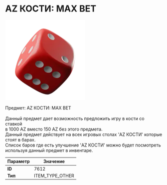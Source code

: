 # AZ КОСТИ: MAX BET

![Item Image](../img/7612.webp?raw=true)

Предмет: AZ КОСТИ: MAX BET<br><br>Данный предмет дает возможность предложить игру в кости со ставкой<br>в 1000 AZ вместо 150 AZ без этого предмета.<br>Данный предмет действует на всех игровых столах 'AZ КОСТИ' которые стоят в барах.<br>Список баров где есть улучшение 'AZ КОСТИ' можно будет посмотреть используя данный предмет в инвентаре.


| Параметр | Значение |
|----------|----------|
| **ID** | 7612 |
| **Тип** | ITEM_TYPE_OTHER |

